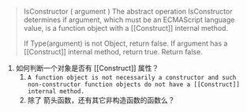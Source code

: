 <blockquote>
IsConstructor ( argument )
The abstract operation IsConstructor determines if argument, which must be an ECMAScript language value, is a function object with a [[Construct]] internal method.

If Type(argument) is not Object, return false.
If argument has a [[Construct]] internal method, return true.
Return false.
</blockquote>

1. 如何判断一个对象是否有 [[Construct]] 属性？
    1. `A function object is not necessarily a constructor and such non-constructor function objects do not have a [[Construct]] internal method.`
    2. 除了 箭头函数，还有其它非构造函数的函数么？